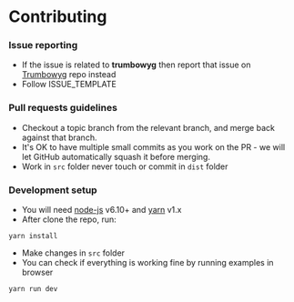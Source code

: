 # Contributing

###  Issue reporting
* If the issue is related to **trumbowyg** then report that issue on [Trumbowyg](https://github.com/Alex-D/Trumbowyg/issues) repo instead
* Follow ISSUE_TEMPLATE  

### Pull requests guidelines
* Checkout a topic branch from the relevant branch, and merge back against that branch.
* It's OK to have multiple small commits as you work on the PR - we will let GitHub automatically squash it before merging.
* Work in ``src`` folder never touch or commit in ``dist`` folder


### Development setup
* You will need [node-js](http://nodejs.org/) v6.10+ and [yarn](https://yarnpkg.com) v1.x
* After clone the repo, run:
```
yarn install
```
* Make changes in ``src`` folder
* You can check if everything is working fine by running examples in browser
```
yarn run dev
```
